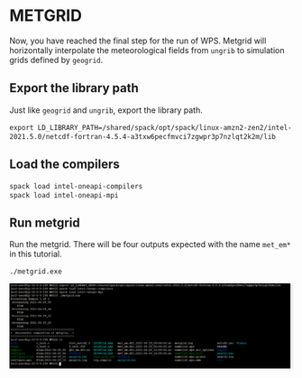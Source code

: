 # METGRID

Now, you have reached the final step for the run of WPS. Metgrid will horizontally interpolate the meteorological fields from `ungrib` to simulation grids defined by `geogrid`. 

## **Export the library path**

Just like `geogrid` and `ungrib`, export the library path.

    export LD_LIBRARY_PATH=/shared/spack/opt/spack/linux-amzn2-zen2/intel-2021.5.0/netcdf-fortran-4.5.4-a3txw6pecfmvci7zgwpr3p7nzlqt2k2m/lib


## **Load the compilers**

    spack load intel-oneapi-compilers
    spack load intel-oneapi-mpi


## **Run metgrid**

Run the metgrid. There will be four outputs expected with the name `met_em*` in this tutorial.

    ./metgrid.exe 

![Alt Text](images/metgrid/cut_successful_met_em_files.png)